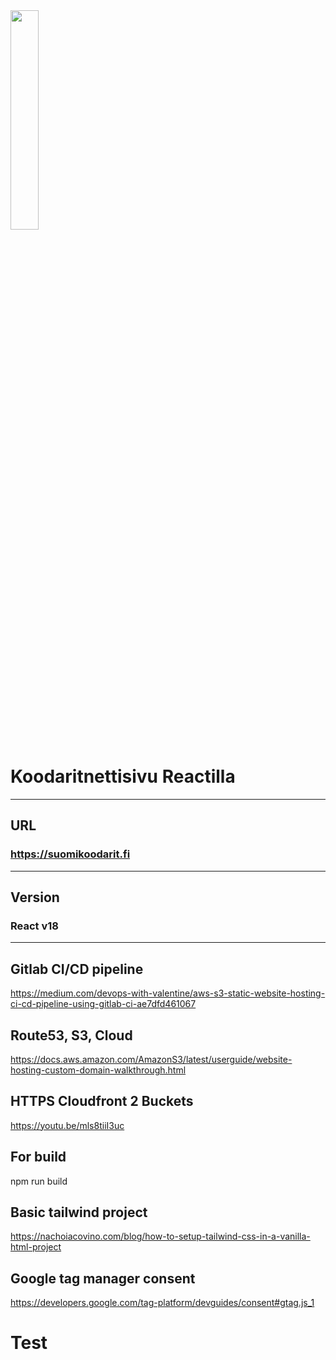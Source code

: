 <img src="https://i.ibb.co/R42nfZY/Logo.png" width="30%" height="auto">

# Koodaritnettisivu Reactilla
---
## URL
### https://suomikoodarit.fi 
---
## Version
### React v18
---
## Gitlab CI/CD pipeline
https://medium.com/devops-with-valentine/aws-s3-static-website-hosting-ci-cd-pipeline-using-gitlab-ci-ae7dfd461067


## Route53, S3, Cloud
https://docs.aws.amazon.com/AmazonS3/latest/userguide/website-hosting-custom-domain-walkthrough.html

## HTTPS Cloudfront 2 Buckets
https://youtu.be/mls8tiiI3uc

## For build
npm run build

## Basic tailwind project
https://nachoiacovino.com/blog/how-to-setup-tailwind-css-in-a-vanilla-html-project

## Google tag manager consent
https://developers.google.com/tag-platform/devguides/consent#gtag.js_1

# Test
